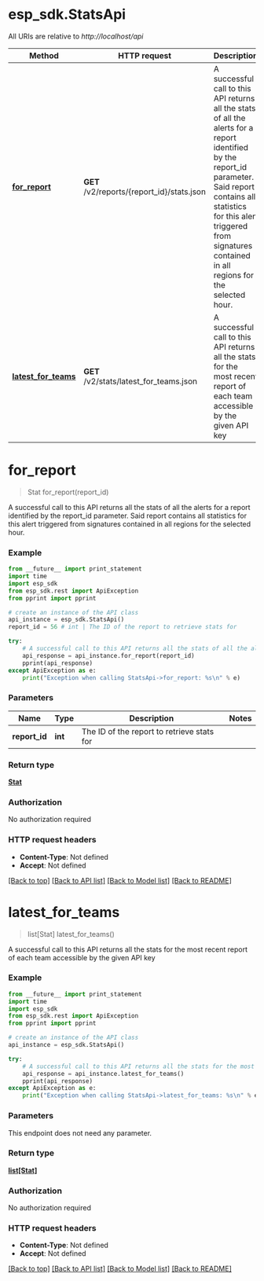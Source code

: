 # esp_sdk.StatsApi

All URIs are relative to *http://localhost/api*

Method | HTTP request | Description
------------- | ------------- | -------------
[**for_report**](StatsApi.md#for_report) | **GET** /v2/reports/{report_id}/stats.json | A successful call to this API returns all the stats of all the alerts for a report identified by the report_id parameter. Said report contains all statistics for this alert triggered from signatures contained in all regions for the selected hour.
[**latest_for_teams**](StatsApi.md#latest_for_teams) | **GET** /v2/stats/latest_for_teams.json | A successful call to this API returns all the stats for the most recent report of each team accessible by the given API key


# **for_report**
> Stat for_report(report_id)

A successful call to this API returns all the stats of all the alerts for a report identified by the report_id parameter. Said report contains all statistics for this alert triggered from signatures contained in all regions for the selected hour.

### Example 
```python
from __future__ import print_statement
import time
import esp_sdk
from esp_sdk.rest import ApiException
from pprint import pprint

# create an instance of the API class
api_instance = esp_sdk.StatsApi()
report_id = 56 # int | The ID of the report to retrieve stats for

try: 
    # A successful call to this API returns all the stats of all the alerts for a report identified by the report_id parameter. Said report contains all statistics for this alert triggered from signatures contained in all regions for the selected hour.
    api_response = api_instance.for_report(report_id)
    pprint(api_response)
except ApiException as e:
    print("Exception when calling StatsApi->for_report: %s\n" % e)
```

### Parameters

Name | Type | Description  | Notes
------------- | ------------- | ------------- | -------------
 **report_id** | **int**| The ID of the report to retrieve stats for | 

### Return type

[**Stat**](Stat.md)

### Authorization

No authorization required

### HTTP request headers

 - **Content-Type**: Not defined
 - **Accept**: Not defined

[[Back to top]](#) [[Back to API list]](../README.md#documentation-for-api-endpoints) [[Back to Model list]](../README.md#documentation-for-models) [[Back to README]](../README.md)

# **latest_for_teams**
> list[Stat] latest_for_teams()

A successful call to this API returns all the stats for the most recent report of each team accessible by the given API key

### Example 
```python
from __future__ import print_statement
import time
import esp_sdk
from esp_sdk.rest import ApiException
from pprint import pprint

# create an instance of the API class
api_instance = esp_sdk.StatsApi()

try: 
    # A successful call to this API returns all the stats for the most recent report of each team accessible by the given API key
    api_response = api_instance.latest_for_teams()
    pprint(api_response)
except ApiException as e:
    print("Exception when calling StatsApi->latest_for_teams: %s\n" % e)
```

### Parameters
This endpoint does not need any parameter.

### Return type

[**list[Stat]**](Stat.md)

### Authorization

No authorization required

### HTTP request headers

 - **Content-Type**: Not defined
 - **Accept**: Not defined

[[Back to top]](#) [[Back to API list]](../README.md#documentation-for-api-endpoints) [[Back to Model list]](../README.md#documentation-for-models) [[Back to README]](../README.md)

